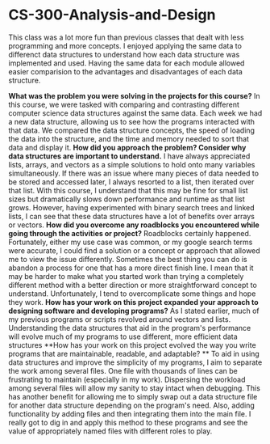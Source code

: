 # CS-300-Analysis-and-Design

This class was a lot more fun than previous classes that dealt with less programming and more concepts. I enjoyed applying the same data to differenct data structures to understand how each data structure was implemented and used. Having the same data for each module allowed easier comparision to the advantages and disadvantages of each data structure.

**What was the problem you were solving in the projects for this course?**
In this course, we were tasked with comparing and contrasting different computer science data structures against the same data. Each week we had a new data structure, allowing us to see how the programs interacted with that data. We compared the data structure concepts, the speed of loading the data into the structure, and the time and memory needed to sort that data and display it.
**How did you approach the problem? Consider why data structures are important to understand.**
I have always appreciated lists, arrays, and vectors as a simple solutions to hold onto many variables simultaneously. If there was an issue where many pieces of data needed to be stored and accessed later, I always resorted to a list, then iterated over that list. With this course, I understand that this may be fine for small list sizes but dramatically slows down performance and runtime as that list grows. However, having experimented with binary search trees and linked lists, I can see that these data structures have a lot of benefits over arrays or vectors. 
**How did you overcome any roadblocks you encountered while going through the activities or project?**
Roadblocks certainly happened. Fortunately, either my use case was common, or my google search terms were accurate, I could find a solution or a concept or approach that allowed me to view the issue differently. Sometimes the best thing you can do is abandon a process for one that has a more direct finish line. I mean that it may be harder to make what you started work than trying a completely different method with a better direction or more straightforward concept to understand. Unfortunately, I tend to overcomplicate some things and hope they work.
**How has your work on this project expanded your approach to designing software and developing programs?**
As I stated earlier, much of my previous programs or scripts revolved around vectors and lists. Understanding the data structures that aid in the program's performance will evolve much of my programs to use different, more efficient data structures
**How has your work on this project evolved the way you write programs that are maintainable, readable, and adaptable? **
To aid in using data structures and improve the simplicity of my programs, I aim to separate the work among several files. One file with thousands of lines can be frustrating to maintain (especially in my work). Dispersing the workload among several files will allow my sanity to stay intact when debugging. This has another benefit for allowing me to simply swap out a data structure file for another data structure depending on the program's need. Also, adding functionality by adding files and then integrating them into the main file. I really got to dig in and apply this method to these programs and see the value of appropriately named files with different roles to play.
